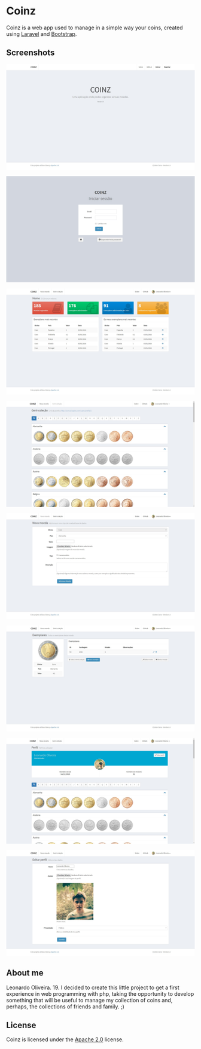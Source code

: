 # Coinz

Coinz is a web app used to manage in a simple way your coins, created using [Laravel](https://laravel.com/) and [Bootstrap](http://getbootstrap.com/).

## Screenshots

![Index](https://raw.githubusercontent.com/funcionante/coinz/master/public/media/screenshots/1.jpg)

![Login](https://raw.githubusercontent.com/funcionante/coinz/master/public/media/screenshots/2.jpg)

![Home](https://raw.githubusercontent.com/funcionante/coinz/master/public/media/screenshots/3.jpg)

![Manage collection](https://raw.githubusercontent.com/funcionante/coinz/master/public/media/screenshots/4.jpg)

![New coin](https://raw.githubusercontent.com/funcionante/coinz/master/public/media/screenshots/5.jpg)

![Copies](https://raw.githubusercontent.com/funcionante/coinz/master/public/media/screenshots/6.jpg)

![Profile](https://raw.githubusercontent.com/funcionante/coinz/master/public/media/screenshots/7.jpg)

![Edit profile](https://raw.githubusercontent.com/funcionante/coinz/master/public/media/screenshots/8.jpg)

## About me

Leonardo Oliveira. 19. I decided to create this little project to get a first experience in web programming with php, taking the opportunity to develop something that will be useful to manage my collection of coins and, perhaps, the collections of friends and family. ;)

## License

Coinz is licensed under the [Apache 2.0](http://www.apache.org/licenses/LICENSE-2.0) license.
